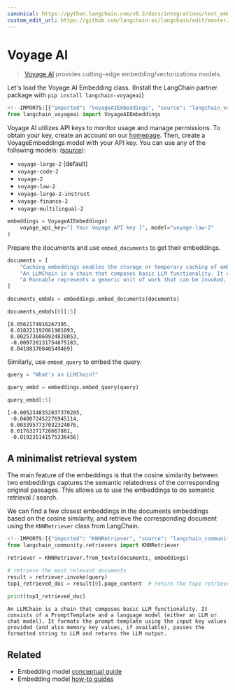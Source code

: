 ```yaml
---
canonical: https://python.langchain.com/v0.2/docs/integrations/text_embedding/voyageai/
custom_edit_url: https://github.com/langchain-ai/langchain/edit/master/docs/docs/integrations/text_embedding/voyageai.ipynb
---
```


# Voyage AI

>[Voyage AI](https://www.voyageai.com/) provides cutting-edge embedding/vectorizations models.

Let's load the Voyage AI Embedding class. (Install the LangChain partner package with `pip install langchain-voyageai`)


```python
<!--IMPORTS:[{"imported": "VoyageAIEmbeddings", "source": "langchain_voyageai", "docs": "https://api.python.langchain.com/en/latest/embeddings/langchain_voyageai.embeddings.VoyageAIEmbeddings.html", "title": "Voyage AI"}]-->
from langchain_voyageai import VoyageAIEmbeddings
```

Voyage AI utilizes API keys to monitor usage and manage permissions. To obtain your key, create an account on our [homepage](https://www.voyageai.com). Then, create a VoyageEmbeddings model with your API key. You can use any of the following models: ([source](https://docs.voyageai.com/docs/embeddings)):

- `voyage-large-2` (default)
- `voyage-code-2`
- `voyage-2`
- `voyage-law-2`
- `voyage-large-2-instruct`
- `voyage-finance-2`
- `voyage-multilingual-2`


```python
embeddings = VoyageAIEmbeddings(
    voyage_api_key="[ Your Voyage API key ]", model="voyage-law-2"
)
```

Prepare the documents and use `embed_documents` to get their embeddings.


```python
documents = [
    "Caching embeddings enables the storage or temporary caching of embeddings, eliminating the necessity to recompute them each time.",
    "An LLMChain is a chain that composes basic LLM functionality. It consists of a PromptTemplate and a language model (either an LLM or chat model). It formats the prompt template using the input key values provided (and also memory key values, if available), passes the formatted string to LLM and returns the LLM output.",
    "A Runnable represents a generic unit of work that can be invoked, batched, streamed, and/or transformed.",
]
```


```python
documents_embds = embeddings.embed_documents(documents)
```


```python
documents_embds[0][:5]
```



```output
[0.0562174916267395,
 0.018221192061901093,
 0.0025736060924828053,
 -0.009720131754875183,
 0.04108370840549469]
```


Similarly, use `embed_query` to embed the query.


```python
query = "What's an LLMChain?"
```


```python
query_embd = embeddings.embed_query(query)
```


```python
query_embd[:5]
```



```output
[-0.0052348352037370205,
 -0.040072452276945114,
 0.0033957737032324076,
 0.01763271726667881,
 -0.019235141575336456]
```


## A minimalist retrieval system

The main feature of the embeddings is that the cosine similarity between two embeddings captures the semantic relatedness of the corresponding original passages. This allows us to use the embeddings to do semantic retrieval / search.

 We can find a few closest embeddings in the documents embeddings based on the cosine similarity, and retrieve the corresponding document using the `KNNRetriever` class from LangChain.


```python
<!--IMPORTS:[{"imported": "KNNRetriever", "source": "langchain_community.retrievers", "docs": "https://api.python.langchain.com/en/latest/retrievers/langchain_community.retrievers.knn.KNNRetriever.html", "title": "Voyage AI"}]-->
from langchain_community.retrievers import KNNRetriever

retriever = KNNRetriever.from_texts(documents, embeddings)

# retrieve the most relevant documents
result = retriever.invoke(query)
top1_retrieved_doc = result[0].page_content  # return the top1 retrieved result

print(top1_retrieved_doc)
```
```output
An LLMChain is a chain that composes basic LLM functionality. It consists of a PromptTemplate and a language model (either an LLM or chat model). It formats the prompt template using the input key values provided (and also memory key values, if available), passes the formatted string to LLM and returns the LLM output.
```

## Related

- Embedding model [conceptual guide](/docs/concepts/#embedding-models)
- Embedding model [how-to guides](/docs/how_to/#embedding-models)